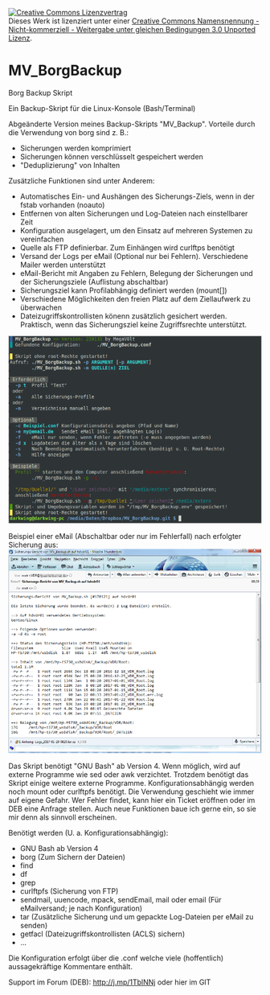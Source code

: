 <a rel="license" href="http://creativecommons.org/licenses/by-nc-sa/3.0/"><img alt="Creative Commons Lizenzvertrag" style="border-width:0" src="https://i.creativecommons.org/l/by-nc-sa/3.0/88x31.png" /></a><br />Dieses Werk ist lizenziert unter einer <a rel="license" href="http://creativecommons.org/licenses/by-nc-sa/3.0/">Creative Commons Namensnennung - Nicht-kommerziell - Weitergabe unter gleichen Bedingungen 3.0 Unported Lizenz</a>.

# MV_BorgBackup
Borg Backup Skript

Ein Backup-Skript für die Linux-Konsole (Bash/Terminal)

Abgeänderte Version meines Backup-Skripts "MV_Backup". Vorteile durch die Verwendung von borg sind z. B.:
- Sicherungen werden komprimiert
- Sicherungen können verschlüsselt gespeichert werden
- "Deduplizierung" von Inhalten

Zusätzliche Funktionen sind unter Anderem:
- Automatisches Ein- und Aushängen des Sicherungs-Ziels, wenn in der fstab vorhanden (noauto)
- Entfernen von alten Sicherungen und Log-Dateien nach einstellbarer Zeit
- Konfiguration ausgelagert, um den Einsatz auf mehreren Systemen zu vereinfachen
- Quelle als FTP definierbar. Zum Einhängen wird curlftps benötigt
- Versand der Logs per eMail (Optional nur bei Fehlern). Verschiedene Mailer werden unterstützt
- eMail-Bericht mit Angaben zu Fehlern, Belegung der Sicherungen und der Sicherungsziele (Auflistung abschaltbar)
- Sicherungsziel kann Profilabhängig definiert werden (mount[])
- Verschiedene Möglichkeiten den freien Platz auf dem Ziellaufwerk zu überwachen
- Dateizugriffskontrollisten könenn zusätzlich gesichert werden. Praktisch, wenn das Sicherungsziel keine Zugriffsrechte unterstützt.


![Hilfe](help.png)

Beispiel einer eMail (Abschaltbar oder nur im Fehlerfall) nach erfolgter Sicherung aus:
![Sicherungs-Bericht](Sicherungs-Bericht.png)

Das Skript benötigt "GNU Bash" ab Version 4. Wenn möglich, wird auf externe Programme wie sed oder awk verzichtet. Trotzdem benötigt das Skript einige weitere externe Programme. Konfigurationsabhängig werden noch mount oder curlftpfs benötigt.
Die Verwendung geschieht wie immer auf eigene Gefahr. Wer Fehler findet, kann hier ein Ticket eröffnen oder im DEB eine Anfrage stellen. Auch neue Funktionen baue ich gerne ein, so sie mir denn als sinnvoll erscheinen.

Benötigt werden (U. a. Konfigurationsabhängig):
- GNU Bash ab Version 4
- borg (Zum Sichern der Dateien)
- find
- df
- grep
- curlftpfs (Sicherung von FTP)
- sendmail, uuencode, mpack, sendEmail, mail oder email (Für eMailversand; je nach Konfiguration)
- tar (Zusätzliche Sicherung und um gepackte Log-Dateien per eMail zu senden)
- getfacl (Dateizugriffskontrollisten (ACLS) sichern)
- ...

Die Konfiguration erfolgt über die .conf welche viele (hoffentlich) aussagekräftige Kommentare enthält.

Support im Forum (DEB): http://j.mp/1TblNNj oder hier im GIT
